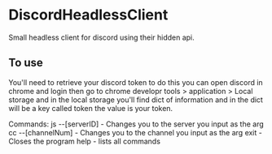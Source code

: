 # DiscordHeadlessClient

Small headless client for discord using their hidden api.

## To use

You'll need to retrieve your discord token to do this you can open discord in chrome and login then go to chrome developr tools > application > Local storage and in the local storage you'll find dict of information and in the dict will be a key called token the value is your token.

Commands:
js --[serverID] - Changes you to the server you input as the arg
cc --[channelNum] - Changes you to the channel you input as the arg
exit - Closes the program
help - lists all commands
